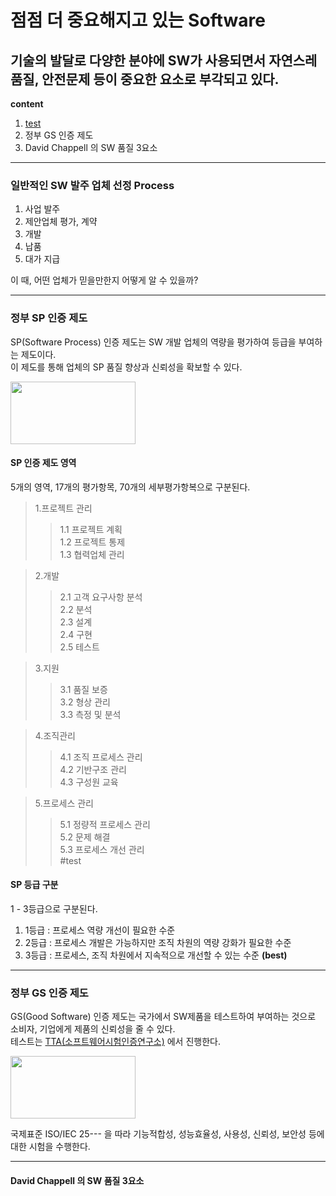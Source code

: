 점점 더 중요해지고 있는 Software
==============================
기술의 발달로 다양한 분야에 SW가 사용되면서 자연스레 품질, 안전문제 등이 중요한 요소로 부각되고 있다.
--------
**content**
1. [test](#test)
2. 정부 GS 인증 제도
3. David Chappell 의 SW 품질 3요소
***
### 일반적인 SW 발주 업체 선정 Process
1. 사업 발주
2. 제안업체 평가, 계약
3. 개발
4. 납품
5. 대가 지급

이 때, 어떤 업체가 믿을만한지 어떻게 알 수 있을까?

***

### 정부 SP 인증 제도
SP(Software Process) 인증 제도는 SW 개발 업체의 역량을 평가하여 등급을 부여하는 제도이다.  
이 제도를 통해 업체의 SP 품질 향상과 신뢰성을 확보할 수 있다.


<img src="https://img1.daumcdn.net/thumb/R1280x0/?scode=mtistory2&fname=http%3A%2F%2Fcfile21.uf.tistory.com%2Fimage%2F99B844475C2C28AA30FD1E" width="200" height="100"/>

#### SP 인증 제도 영역
5개의 영역, 17개의 평가항목, 70개의 세부평가항복으로 구분된다.
> 1.프로젝트 관리  
>> 1.1 프로젝트 계획  
>> 1.2 프로젝트 통제  
>> 1.3 협력업체 관리  

> 2.개발
>> 2.1 고객 요구사항 분석  
>> 2.2 분석  
>> 2.3 설계  
>> 2.4 구현  
>> 2.5 테스트  

> 3.지원
>> 3.1 품질 보증  
>> 3.2 형상 관리   
>> 3.3 측정 및 분석  

> 4.조직관리
>> 4.1 조직 프로세스 관리  
>> 4.2 기반구조 관리  
>> 4.3 구성원 교육  

> 5.프로세스 관리
>> 5.1 정량적 프로세스 관리  
>> 5.2 문제 해결  
>> 5.3 프로세스 개선 관리  
#test
#### SP 등급 구분  
1 - 3등급으로 구분된다.  
1. 1등급 : 프로세스 역량 개선이 필요한 수준  
2. 2등급 : 프로세스 개발은 가능하지만 조직 차원의 역량 강화가 필요한 수준  
3. 3등급 : 프로세스, 조직 차원에서 지속적으로 개선할 수 있는 수준 **(best)**  

***
### 정부 GS 인증 제도
GS(Good Software) 인증 제도는 국가에서 SW제품을 테스트하여 부여하는 것으로 소비자, 기업에게 제품의 신뢰성을 줄 수 있다.  
테스트는 [TTA(소프트웨어시험인증연구소)](https://sw.tta.or.kr/service/gsce_it.jsp) 에서 진행한다.

<img src="https://img.etnews.com/photonews/2010/1343585_20201007190911_774_0001.jpg" width="200" height="100"/>
  
  
국제표준 ISO/IEC 25--- 을 따라 기능적합성, 성능효율성, 사용성, 신뢰성, 보안성 등에 대한 시험을 수행한다.

***
#### David Chappell 의 SW 품질 3요소
